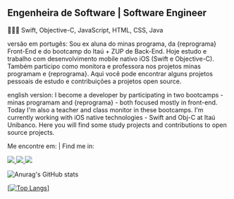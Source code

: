 ## Engenheira de Software | Software Engineer

👩🏽‍💻    Swift, Objective-C, JavaScript, HTML, CSS, Java

versão em portugês:
Sou ex aluna do minas programa, da {reprograma} Front-End e do bootcamp do Itaú + ZUP de Back-End. Hoje estudo e trabalho com desenvolvimento mobile nativo iOS (Swift e Objective-C). Também participo como monitora e professora nos projetos minas programam e {reprograma}.
Aqui você pode encontrar alguns projetos pessoais de estudo e contribuições a projetos open source. 

english version:
I become a developer by participating in two bootcamps - minas programam and {reprograma} - both focused mostly in front-end. Today I'm also a teacher and class monitor in these bootcamps. I'm currently working with iOS native technologies - Swift and Obj-C at Itaú Unibanco.
Here you will find some study projects and contributions to open source projects.

Me encontre em: | Find me in: 

<span align="left">
<a href="https://linkedin.com/in/tabita-barbosa" rel="nofollow" target="_blank">
<img src="https://img.shields.io/badge/LinkedIn-0077B5?style=for-the-badge&logo=linkedin&logoColor=white">
</a>
<a href="mailto:tabita.barbosa8@gmail.com" target="_blank">
<img src="https://img.shields.io/badge/Gmail-D14836?style=for-the-badge&logo=gmail&logoColor=white">
</a>
<a href="https://www.behance.net/tabitabarbosa" target="_blank">
<img src="https://img.shields.io/badge/-Behance-blue?style=for-the-badge&logo=behance&logoColor=white">
</a>
</span>

![Anurag's GitHub stats](https://github-readme-stats.vercel.app/api?username=tabita-barbosa&show_icons=true&theme=dracula&show_icons=true&count_private=true&hide_title=true)

[[![Top Langs](https://github-readme-stats.vercel.app/api/top-langs/?username=tabita-barbosa&layout=compact)](https://github.com/tabita-barbosa/github-readme-stats)]
